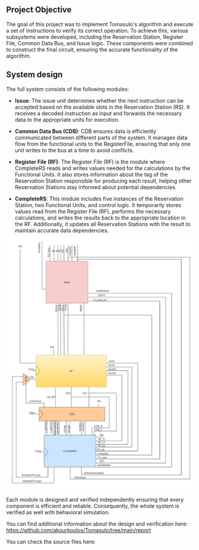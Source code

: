 ## Project Objective

The goal of this project was to implement Tomasulo's algorithm and execute a set of instructions to verify its correct operation. 
To achieve this, various subsystems were developed, including the Reservation Station, Register File, Common Data Bus, and Issue logic. 
These components were combined to construct the final circuit, ensuring the accurate functionality of the algorithm.

## System design

The full system consists of the following modules: 

- **Issue**: The issue unit determines whether the next instruction can be accepted based on the available slots in the Reservation Station (RS). It receives a decoded instruction as input and forwards the necessary data to the appropriate units for execution.

- **Common Data Bus (CDB)**: CDB ensures data is efficiently communicated between different parts of the system. It manages data flow from the functional units to the RegisterFile, ensuring that only one unit writes to the bus at a time to avoid conflicts.

- **Register File (RF)**: The Register File (RF) is the module where CompleteRS reads and writes values needed for the calculations by the Functional Units. It also stores information about the tag of the Reservation Station responsible for producing each result, helping other Reservation Stations stay informed about potential dependencies.

- **CompleteRS**: This module includes five instances of the Reservation Station, two Functional Units, and control logic. It temporarily stores values read from the Register File (RF), performs the necessary calculations, and writes the results back to the appropriate location in the RF. Additionally, it updates all Reservation Stations with the result to maintain accurate data dependencies.

![alt text](https://github.com/akourkoulos/Tomasulo/blob/main/Figures/Tomasulo.png)

Each module is designed and verified independently ensuring that every component is efficient and reliable. Consequently, the whole system is verified as well with behavioral simulation. 

You can find additional information about the design and verification here: https://github.com/akourkoulos/Tomasulo/tree/main/report

You can check the source files here: 
